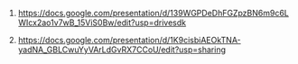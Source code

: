 1. https://docs.google.com/presentation/d/139WGPDeDhFGZpzBN6m9c6LWIcx2ao1v7wB_15ViS0Bw/edit?usp=drivesdk

2. https://docs.google.com/presentation/d/1K9cisbiAEOkTNA-yadNA_GBLCwuYyVArLdGvRX7CCoU/edit?usp=sharing 
